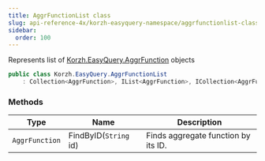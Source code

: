 ```yaml
---
title: AggrFunctionList class
slug: api-reference-4x/korzh-easyquery-namespace/aggrfunctionlist-class
sidebar:
  order: 100
---
```


Represents list of [Korzh.EasyQuery.AggrFunction](///easyquery/docs/api-reference-4x/korzh-easyquery-namespace/aggrfunction-class) objects
```csharp
public class Korzh.EasyQuery.AggrFunctionList
    : Collection<AggrFunction>, IList<AggrFunction>, ICollection<AggrFunction>, IEnumerable<AggrFunction>, IEnumerable, IList, ICollection, IReadOnlyList<AggrFunction>, IReadOnlyCollection<AggrFunction>

```

### Methods

| Type | Name | Description | 
| --- | --- | --- | 
| `AggrFunction` | FindByID(`String` id) | Finds aggregate function by its ID. |
